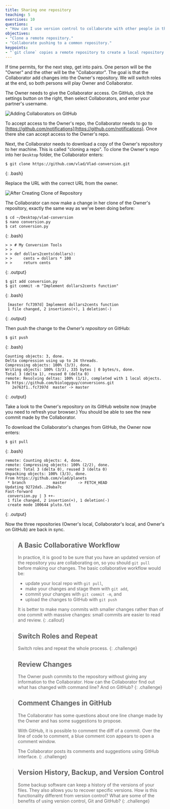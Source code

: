 ```yaml
---
title: Sharing one repository
teaching: 5
exercises: 10
questions:
- "How can I use version control to collaborate with other people in the same repository?"
objectives:
- "Clone a remote repository."
- "Collaborate pushing to a common repository."
keypoints:
- "`git clone` copies a remote repository to create a local repository you can collaborate on."
---
```


If time permits, for the next step, get into pairs.  One person will be the "Owner" and the other
will be the "Collaborator". The goal is that the Collaborator add changes into
the Owner's repository. We will switch roles at the end, so both persons will
play Owner and Collaborator.

The Owner needs to give the Collaborator access.
On GitHub, click the settings button on the right,
then select Collaborators, and enter your partner's username.

![Adding Collaborators on GitHub](../fig/github-add-collaborators.png)

To accept access to the Owner's repo, the Collaborator
needs to go to [https://github.com/notifications](https://github.com/notifications).
Once there she can accept access to the Owner's repo.

Next, the Collaborator needs to download a copy of the Owner's repository to her
 machine. This is called "cloning a repo". To clone the Owner's repo into
her `Desktop` folder, the Collaborator enters:

~~~
$ git clone https://github.com/vlad/Vlad-conversion.git
~~~
{: .bash}

Replace the URL with the correct URL from the owner.

![After Creating Clone of Repository](../fig/github-collaboration.svg)

The Collaborator can now make a change in her clone of the Owner's repository,
exactly the same way as we've been doing before:

~~~
$ cd ~/Desktop/vlad-conversion
$ nano conversion.py
$ cat conversion.py
~~~
{: .bash}

~~~
> > # My Conversion Tools
> >
> > def dollars2cents(dollars):
> >     cents = dollars * 100
> >     return cents
~~~
{: .output}

~~~
$ git add conversion.py
$ git commit -m "Implement dollars2cents function"
~~~
{: .bash}

~~~
 [master fc7397d] Implement dollars2cents function
 1 file changed, 2 insertions(+), 1 deletion(-)
~~~
{: .output}

Then push the change to the *Owner's repository* on GitHub:

~~~
$ git push
~~~
{: .bash}

~~~
Counting objects: 3, done.
Delta compression using up to 24 threads.
Compressing objects: 100% (3/3), done.
Writing objects: 100% (3/3), 335 bytes | 0 bytes/s, done.
Total 3 (delta 1), reused 0 (delta 0)
remote: Resolving deltas: 100% (1/1), completed with 1 local objects.
To https://github.com/biologyguy/conversions.git
   2e763f1..fc7397d  master -> master
~~~
{: .output}

Take a look to the Owner's repository on its GitHub website now (maybe you need
to refresh your browser.) You should be able to see the new commit made by the
Collaborator.

To download the Collaborator's changes from GitHub, the Owner now enters:

~~~
$ git pull
~~~
{: .bash}

~~~
remote: Counting objects: 4, done.
remote: Compressing objects: 100% (2/2), done.
remote: Total 3 (delta 0), reused 3 (delta 0)
Unpacking objects: 100% (3/3), done.
From https://github.com/vlad/planets
 * branch            master     -> FETCH_HEAD
Updating 9272da5..29aba7c
Fast-forward
 conversion.py | 3 ++-
 1 file changed, 2 insertion(+), 1 deletion(-)
 create mode 100644 pluto.txt
~~~
{: .output}

Now the three repositories (Owner's local, Collaborator's local, and Owner's on
GitHub) are back in sync.

> ## A Basic Collaborative Workflow
>
> In practice, it is good to be sure that you have an updated version of the
> repository you are collaborating on, so you should `git pull` before making
> our changes. The basic collaborative workflow would be:
>
> * update your local repo with `git pull`,
> * make your changes and stage them with `git add`,
> * commit your changes with `git commit -m`, and
> * upload the changes to GitHub with `git push`
>
> It is better to make many commits with smaller changes rather than
> of one commit with massive changes: small commits are easier to
> read and review.
{: .callout}

> ## Switch Roles and Repeat
>
> Switch roles and repeat the whole process.
{: .challenge}

> ## Review Changes
>
> The Owner push commits to the repository without giving any information
> to the Collaborator. How can the Collaborator find out what has changed with
> command line? And on GitHub?
{: .challenge}

> ## Comment Changes in GitHub
>
> The Collaborator has some questions about one line change made by the Owner and
> has some suggestions to propose.
>
> With GitHub, it is possible to comment the diff of a commit. Over the line of
> code to comment, a blue comment icon appears to open a comment window.
>
> The Collaborator posts its comments and suggestions using GitHub interface.
{: .challenge}

> ## Version History, Backup, and Version Control
>
> Some backup software can keep a history of the versions of your files. They also
> allows you to recover specific versions. How is this functionality different from version control?
> What are some of the benefits of using version control, Git and GitHub?
{: .challenge}
